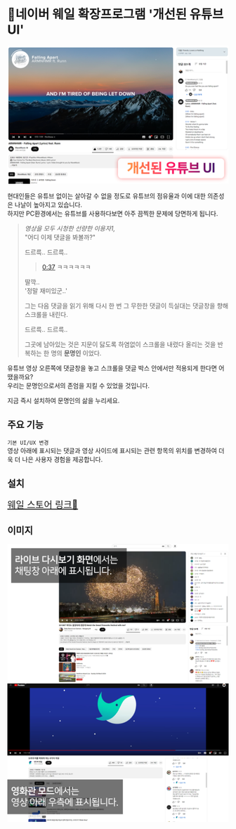 # 🐋네이버 웨일 확장프로그램 '개선된 유튜브 UI'

![main-image](https://github.com/yhw032/BYUI/blob/master/docs/images/img1.png?raw=true)


현대인들은 유튜브 없이는 살아갈 수 없을 정도로 유튜브의 점유율과 이에 대한 의존성은 나날이 높아지고 있습니다.\
하지만 PC환경에서는 유튜브를 사용하다보면 아주 끔찍한 문제에 당면하게 됩니다.
> _영상을 모두 시청한 선량한 이용자1,_\
> "어디 이제 댓글을 봐볼까?"
> 
> 드르륵.. 드르륵..
>> [0:37]() ㅋㅋㅋㅋㅋㅋ
>
> 딸깍..\
> '정말 재미있군..'
> 
> 그는 다음 댓글을 읽기 위해 다시 한 번 그 무한한 댓글이 득실대는 댓글창을 향해 스크롤을 내린다.
>
> 드르륵.. 드르륵..
>
> 그곳에 남아있는 것은 지문이 닳도록 하염없이 스크롤을 내렸다 올리는 것을 반복하는 한 명의 __문명인__ 이었다.

유튜브 영상 오른쪽에 댓글창을 놓고 스크롤을 댓글 박스 안에서만 적용되게 한다면 어땠을까요?\
우리는 문명인으로서의 존엄을 지킬 수 있었을 것입니다.

지금 즉시 설치하여 문명인의 삶을 누리세요.

## 주요 기능
`기본 UI/UX 변경`\
영상 아래에 표시되는 댓글과 영상 사이드에 표시되는 관련 항목의 위치를 변경하여 더욱 더 나은 사용자 경험을 제공합니다.

## 설치
<span style="font-size: 150%;">[웨일 스토어 링크🔗](https://store.whale.naver.com/detail/dognllhkkhmkgpmhpfggjjcbcnhhnloi)</span>

## 이미지
![image2](https://github.com/yhw032/BYUI/blob/master/docs/images/img2.png?raw=true)
![image3](https://github.com/yhw032/BYUI/blob/master/docs/images/img3.png?raw=true)
